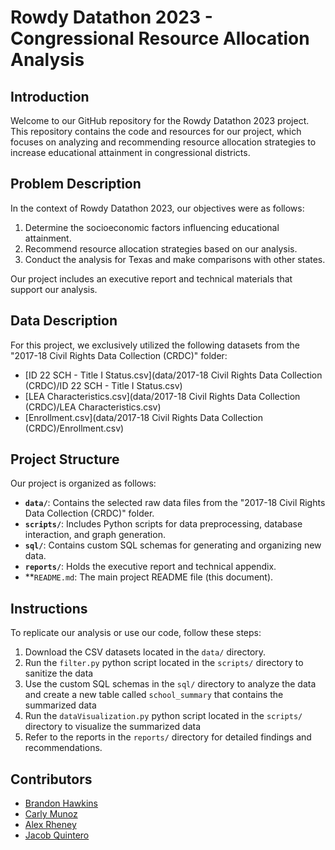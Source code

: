 # Rowdy Datathon 2023 - Congressional Resource Allocation Analysis

## Introduction

Welcome to our GitHub repository for the Rowdy Datathon 2023 project. This repository contains the code and resources for our project, which focuses on analyzing and recommending resource allocation strategies to increase educational attainment in congressional districts.

## Problem Description

In the context of Rowdy Datathon 2023, our objectives were as follows:

1. Determine the socioeconomic factors influencing educational attainment.
2. Recommend resource allocation strategies based on our analysis.
3. Conduct the analysis for Texas and make comparisons with other states.

Our project includes an executive report and technical materials that support our analysis.

## Data Description

For this project, we exclusively utilized the following datasets from the "2017-18 Civil Rights Data Collection (CRDC)" folder:

- [ID 22 SCH - Title I Status.csv](data/2017-18 Civil Rights Data Collection (CRDC)/ID 22 SCH - Title I Status.csv)
- [LEA Characteristics.csv](data/2017-18 Civil Rights Data Collection (CRDC)/LEA Characteristics.csv)
- [Enrollment.csv](data/2017-18 Civil Rights Data Collection (CRDC)/Enrollment.csv)

## Project Structure

Our project is organized as follows:

- **`data/`**: Contains the selected raw data files from the "2017-18 Civil Rights Data Collection (CRDC)" folder.
- **`scripts/`**: Includes Python scripts for data preprocessing, database interaction, and graph generation.
- **`sql/`**: Contains custom SQL schemas for generating and organizing new data.
- **`reports/`**: Holds the executive report and technical appendix.
- **`README.md`: The main project README file (this document).

## Instructions

To replicate our analysis or use our code, follow these steps:

1. Download the CSV datasets located in the `data/` directory.
2. Run the `filter.py` python script located in the `scripts/` directory to sanitize the data
3. Use the custom SQL schemas in the `sql/` directory to analyze the data and create a new table called `school_summary` that contains the summarized data
4. Run the `dataVisualization.py` python script located in the `scripts/` directory to visualize the summarized data
5. Refer to the reports in the `reports/` directory for detailed findings and recommendations.

## Contributors

- [Brandon Hawkins](https://github.com/BhawksGit)
- [Carly Munoz](https://github.com/carlyam02)
- [Alex Rheney](https://github.com/JaR448)
- [Jacob Quintero](https://github.com/Jquintero08)
